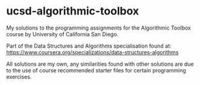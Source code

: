# ucsd-algorithmic-toolbox
My solutions to the programming assignments for the Algorithmic Toolbox course by University of California San Diego.

Part of the Data Structures and Algorithms specialisation found at: 
https://www.coursera.org/specializations/data-structures-algorithms 

All solutions are my own, any similarities found with other solutions are due to the use of course recommended starter files for certain programming exercises.